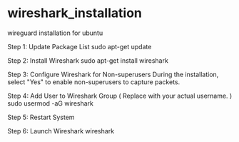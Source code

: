 # wireshark_installation
wireguard installation for ubuntu


Step 1: Update Package List
 sudo apt-get update

Step 2: Install Wireshark
 sudo apt-get install wireshark

Step 3: Configure Wireshark for Non-superusers
During the installation, select "Yes" to enable non-superusers to capture packets.

Step 4: Add User to Wireshark Group ( Replace <username> with your actual username. )
 sudo usermod -aG wireshark <username>

Step 5: Restart System

Step 6: Launch Wireshark
 wireshark

